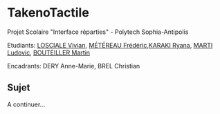 # TakenoTactile

Projet Scolaire "Interface réparties" - Polytech Sophia-Antipolis

Etudiants: [LOSCIALE Vivian](https://github.com/vivianlosciale), [MÉTÉREAU Frédéric](https://github.com/MetereauFrederic),[KARAKI Ryana](https://github.com/RyanaKaraki), [MARTI Ludovic](https://github.com/LudovicMarti), [BOUTEILLER Martin](https://github.com/mbouteiller)

Encadrants: DERY Anne-Marie, BREL Christian

## Sujet
A continuer...
